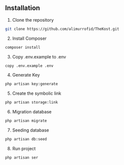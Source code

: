 ## Installation

1. Clone the repository 
```sh
git clone https://github.com/alimurrofid/TheKost.git
```

2. Install Composer
```sh
composer install
```

3. Copy .env.example to .env
```sh
copy .env.example .env
```

4. Generate Key
```sh
php artisan key:generate
```

5. Create the symbolic link
```sh
php artisan storage:link
```

6. Migration database
```sh
php artisan migrate
```

7. Seeding database
```sh
php artisan db:seed
```

8. Run project
```sh
php artisan ser
```

